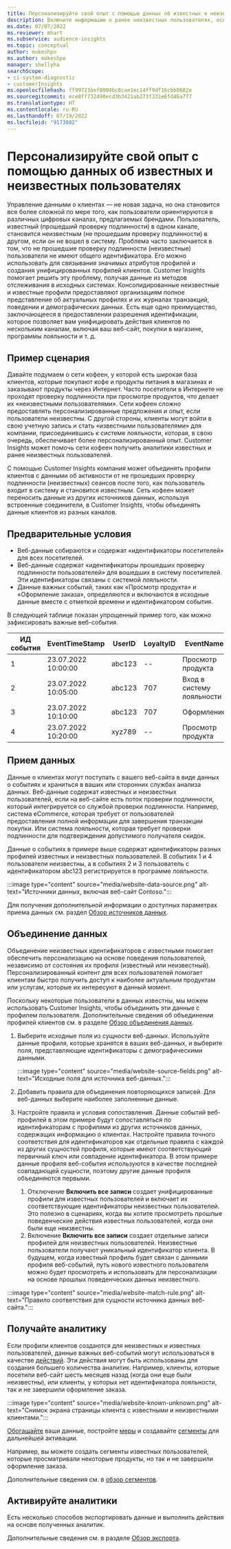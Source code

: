 ```yaml
---
title: Персонализируйте свой опыт с помощью данных об известных и неизвестных пользователях
description: Включите информацию о ранее неизвестных пользователях, если вы знаете их идентификатор.
ms.date: 07/07/2022
ms.reviewer: mhart
ms.subservice: audience-insights
ms.topic: conceptual
author: mukeshpo
ms.author: mukeshpo
manager: shellyha
searchScope:
- ci-system-diagnostic
- customerInsights
ms.openlocfilehash: ff99721bef0004bc8cae1ec14ff9df16cbb0682e
ms.sourcegitcommit: ece8ff732490ecd3b3421ab273f331e6fd46a7f7
ms.translationtype: HT
ms.contentlocale: ru-RU
ms.lasthandoff: 07/19/2022
ms.locfileid: "9173802"
---
```

# <a name="personalize-your-experiences-with-data-about-known-and-unknown-users"></a>Персонализируйте свой опыт с помощью данных об известных и неизвестных пользователях

Управление данными о клиентах — не новая задача, но она становится все более сложной по мере того, как пользователи ориентируются в различных цифровых каналах, предлагаемых брендами. Пользователь, известный (прошедший проверку подлинности) в одном канале, становится неизвестным (не прошедшим проверку подлинности) в другом, если он не вошел в систему. Проблема часто заключается в том, что не прошедшие проверку подлинности (неизвестные) пользователи не имеют общего идентификатора. Его можно использовать для связывания значимых атрибутов профилей и создания унифицированных профилей клиентов. Customer Insights помогает решить эту проблему, получая данные из методов отслеживания в исходных системах. Консолидированные неизвестные и известные профили предоставляют организациям полное представление об актуальных профилях и их журналах транзакций, поведении и демографических данных. Есть еще одно преимущество, заключающееся в предоставлении разрешения идентификации, которое позволяет вам унифицировать действия клиентов по нескольким каналам, включая ваш веб-сайт, покупки в магазине, программы лояльности и т. д.

## <a name="sample-scenario"></a>Пример сценария

Давайте подумаем о сети кофеен, у которой есть широкая база клиентов, которые покупают кофе и продукты питания в магазинах и заказывают продукты через Интернет. Часто посетители в Интернете не проходят проверку подлинности при просмотре продуктов, что делает их «неизвестными пользователями». Сети кофеен сложно предоставлять персонализированные предложения и опыт, если пользователи неизвестны. С другой стороны, клиенты могут войти в свою учетную запись и стать «известными пользователями» для компании, присоединившись к системе лояльности, которая, в свою очередь, обеспечивает более персонализированный опыт. Customer Insights может помочь сети кофеен получить аналитики известных и ранее неизвестных пользователей.

С помощью Customer Insights компания может объединять профили клиентов с данными об активности от не прошедших проверку подлинности (неизвестных) сеансов после того, как пользователь входит в систему и становится известным. Сеть кофеен может переносить данные из других источников данных, используя встроенные соединители, в Customer Insights, чтобы объединять данные клиентов из разных каналов.

## <a name="prerequisites"></a>Предварительные условия

- Веб-данные собираются и содержат «идентификаторы посетителей» для всех посетителей.
- Веб-данные содержат «идентификаторы прошедших проверку подлинности пользователей» для вошедших в систему посетителей. Эти идентификаторы связаны с системой лояльности.
- Данные важных событий, таких как «Просмотр продукта» и «Оформление заказа», определяются и включаются в исходные данные вместе с отметкой времени и идентификатором события.

В следующей таблице показан упрощенный пример того, как можно зафиксировать важные веб-события.

|ИД события|EventTimeStamp|UserID|LoyaltyID|EventName|
|--|--|--|--|--|
|1|23.07.2022 10:00:00|abc123|--|Просмотр продукта|
|2|23.07.2022 10:05:00|abc123|707|Вход в систему лояльности|
|3|23.07.2022 10:10:00|abc123|707|Оформление|
|4|23.07.2022 10:20:00|xyz789|--|Просмотр продукта|

## <a name="data-ingestion"></a>Прием данных

Данные о клиентах могут поступать с вашего веб-сайта в виде данных о событиях и храниться в ваших или сторонних службах анализа данных. Веб-данные содержат известных и неизвестных пользователей, если на веб-сайте есть поток проверки подлинности, который интегрируется со службой проверки подлинности. Например, система eCommerce, которая требует от пользователей предоставления полной информации для завершения транзакции покупки. Или система лояльности, которая требует проверки подлинности для подтверждения допустимого получателя скидок.

Данные о событиях в примере выше содержат идентификаторы разных профилей известных и неизвестных пользователей. В событиях 1 и 4 пользователи неизвестны, а в событиях 2 и 3 пользователь с идентификатором abc123 регистрируется в программе лояльности.

:::image type="content" source="media/website-data-source.png" alt-text="Источники данных, включая веб-сайт Contoso.":::

Для получения дополнительной информации о доступных параметрах приема данных см. раздел [Обзор источников данных](data-sources.md).

## <a name="data-unification"></a>Объединение данных

Объединение неизвестных идентификаторов с известными помогает обеспечить персонализацию на основе поведения пользователей, независимо от состояния их профиля (известный или неизвестный). Персонализированный контент для всех пользователей помогает клиентам быстро получить доступ к наиболее актуальным продуктам или услугам, которые их интересуют в данный момент.

Поскольку некоторые пользователи в данных известны, мы можем использовать Customer Insights, чтобы объединить эти данные с профилем пользователя. Дополнительные сведения об объединении профилей клиентов см. в разделе [Обзор объединения данных](data-unification.md).

1. Выберите исходные поля из сущности веб-данных. Используйте данные профиля, которые хранятся в ваших веб-данных, и выберите поля, представляющие идентификаторы с демографическими данными.

   :::image type="content" source="media/website-source-fields.png" alt-text="Исходные поля для источника веб-данных.":::

1. Добавить правила для объединения повторяющихся записей. Для веб-данных выберите наиболее заполненные данные.

1. Настройте правила и условия сопоставления. Данные событий веб-профилей в этом примере будут сопоставляться по идентификаторам с профилями из других источников данных, содержащих информацию о клиентах. Настройте правила точного соответствия для идентификаторов как отдельные правила с каждой из других сущностей профиля, которые имеют соответствующий первичный ключ или совпадение идентификатора. В этом примере данные профиля веб-события используются в качестве последней совпадающей сущности, поэтому другие данные профиля объединяются первыми.
   1. Отключение **Включить все записи** создает унифицированные профили для известных пользователей и включает их соответствующие идентификаторы неизвестных пользователей. Это полезно в сценариях, когда вы хотите просмотреть прошлые поведенческие действия известных пользователей, когда они были еще неизвестны.
   1. Включение **Включить все записи** создает отдельные записи профилей для неизвестных пользователей. Неизвестные пользователи получают уникальный идентификатор клиента. В будущем, когда известный профиль будет связан с данными профиля веб-событий, путь нового известного пользователя можно будет просмотреть и использовать для персонализации на основе прошлых поведенческих данных неизвестного.

:::image type="content" source="media/website-match-rule.png" alt-text="Правило соответствия для сущности источника данных веб-сайта.":::

## <a name="get-insights"></a>Получайте аналитику

Если профили клиентов создаются для неизвестных и известных пользователей, данные важных веб-событий могут использоваться в качестве [действий](activities.md). Эти действия могут быть использованы для создания большего количества аналитик. Например, клиенты, которые посетили веб-сайт шесть месяцев назад (когда они еще были неизвестны), или клиенты, у которых нет идентификатора лояльности, так и не завершили оформление заказа.

:::image type="content" source="media/website-known-unknown.png" alt-text="Снимок экрана страницы клиента с известными и неизвестными клиентами.":::

[Обогащайте](enrichment-hub.md) ваши данные, постройте [меры](measures.md) и создавайте [сегменты](segments.md) для дальнейшей активации.

Например, вы можете создать сегменты известных пользователей, которые просматривали некоторые продукты, но так и не завершили оформление заказа.

Дополнительные сведения см. в [обзор сегментов](segments.md).

## <a name="activate-insights"></a>Активируйте аналитики

Есть несколько способов экспортировать данные и выполнить действия на основе полученных аналитик.

Дополнительные сведения см. в разделе [Обзор экспорта](export-destinations.md).
